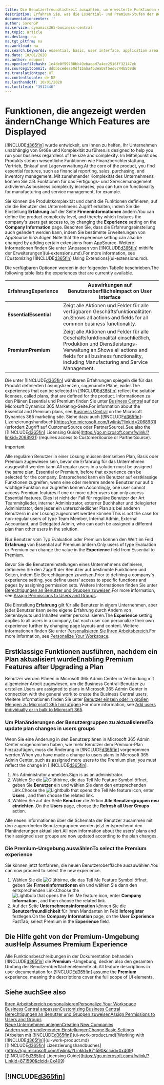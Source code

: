 ```yaml
---
title: Die Benutzerfreundlichkeit auswählen, um erweiterte Funktionen ein- oder auszublenden| Microsoft Docs
description: Erfahren Sie, was die Essential- und Premium-Stufen der Benutzerfreundlichkeit für die Benutzerschnittstelle, Anwendungsbereiche und Ihr Unternehmen bedeutet.
documentationcenter: ''
author: SorenGP
ms.service: dynamics365-business-central
ms.topic: article
ms.devlang: na
ms.tgt_pltfrm: na
ms.workload: na
ms.search.keywords: essential, basic, user interface, application area, experience
ms.date: 10/01/2020
ms.author: edupont
ms.openlocfilehash: 1e4de0f59788bb49ebaead7a4ee2516ff32147eb
ms.sourcegitcommit: ddbb5cede750df1baba4b3eab8fbed6744b5b9d6
ms.translationtype: HT
ms.contentlocale: de-DE
ms.lasthandoff: 10/01/2020
ms.locfileid: "3912446"
---
```

# <a name="change-which-features-are-displayed"></a><span data-ttu-id="406c5-103">Funktionen, die angezeigt werden ändern</span><span class="sxs-lookup"><span data-stu-id="406c5-103">Change Which Features are Displayed</span></span>
[!INCLUDE[d365fin](includes/d365fin_md.md)] <span data-ttu-id="406c5-104">wurde entwickelt, um Ihnen zu helfen, Ihr Unternehmen unabhängig von Größe und Komplexität zu führen.</span><span class="sxs-lookup"><span data-stu-id="406c5-104">is designed to help you run your business regardless of the size and complexity.</span></span> <span data-ttu-id="406c5-105">Im Mittelpunkt des Produkts stehen wesentliche Funktionen wie Finanzberichterstattung, Vertrieb, Einkauf und Lagerverwaltung.</span><span class="sxs-lookup"><span data-stu-id="406c5-105">At the core of the product, you find essential features, such as financial reporting, sales, purchasing, and inventory management.</span></span> <span data-ttu-id="406c5-106">Mit zunehmender Komplexität des Unternehmens können Sie z.B. Funktionen für das Fertigungs- und Servicemanagement aktivieren.</span><span class="sxs-lookup"><span data-stu-id="406c5-106">As business complexity increases, you can turn on functionality for manufacturing and service management, for example.</span></span>

<span data-ttu-id="406c5-107">Sie können die Produktkomplexität und damit die Funktionen definieren, auf die die Benutzer des Unternehmens Zugriff erhalten, indem Sie die Einstellung **Erfahrung** auf der Seite **Firmeninformationen** ändern.</span><span class="sxs-lookup"><span data-stu-id="406c5-107">You can define the product complexity level, and thereby which features the company's users get access to, by changing the **Experience** setting on the **Company Information** page.</span></span> <span data-ttu-id="406c5-108">Beachten Sie, dass die Erfahrungseinstellung auch geändert werden kann, indem Sie bestimmte Erweiterungen von AppSource hinzufügen.</span><span class="sxs-lookup"><span data-stu-id="406c5-108">Note that the experience setting can also be changed by adding certain extensions from AppSource.</span></span> <span data-ttu-id="406c5-109">Weitere Informationen finden Sie unter [Anpassen von [!INCLUDE[d365fin](includes/d365fin_md.md)] mithilfe der Erweiterungen](ui-extensions.md).</span><span class="sxs-lookup"><span data-stu-id="406c5-109">For more information, see [Customizing [!INCLUDE[d365fin](includes/d365fin_md.md)] Using Extensions](ui-extensions.md).</span></span>

<span data-ttu-id="406c5-110">Die verfügbaren Optionen werden in der folgenden Tabelle beschrieben.</span><span class="sxs-lookup"><span data-stu-id="406c5-110">The following table lists the experiences that are currently available.</span></span>

| <span data-ttu-id="406c5-111">Erfahrung</span><span class="sxs-lookup"><span data-stu-id="406c5-111">Experience</span></span> | <span data-ttu-id="406c5-112">Auswirkungen auf Benutzeroberfläche</span><span class="sxs-lookup"><span data-stu-id="406c5-112">Impact on User Interface</span></span> |
| --- | --- |
| <span data-ttu-id="406c5-113">**Essential**</span><span class="sxs-lookup"><span data-stu-id="406c5-113">**Essential**</span></span> |<span data-ttu-id="406c5-114">Zeigt alle Aktionen und Felder für alle verfügbaren Geschäftsfunktionalitäten an.</span><span class="sxs-lookup"><span data-stu-id="406c5-114">Shows all actions and fields for all common business functionality.</span></span>|
| <span data-ttu-id="406c5-115">**Premium**</span><span class="sxs-lookup"><span data-stu-id="406c5-115">**Premium**</span></span> |<span data-ttu-id="406c5-116">Zeigt alle Aktionen und Felder für alle Geschäftsfunktionalität einschließlich, Produktion und Dienstleistungs-Verwaltung an.</span><span class="sxs-lookup"><span data-stu-id="406c5-116">Shows all actions and fields for all business functionality, including Manufacturing and Service Management.</span></span>|

<span data-ttu-id="406c5-117">Die unter [!INCLUDE[d365fin](includes/d365fin_md.md)] wählbaren Erfahrungen spiegeln die für das Produkt definierten Lösungslizenzen, sogenannte Pläne, wider.</span><span class="sxs-lookup"><span data-stu-id="406c5-117">The experiences that can be selected in [!INCLUDE[d365fin](includes/d365fin_md.md)] reflect the solution licenses, called plans, that are defined for the product.</span></span> <span data-ttu-id="406c5-118">Informationen zu den Plänen Essential und Premium finden Sie unter [Business Central](https://go.microsoft.com/fwlink/?linkid=870242) auf der Microsoft Dynamics 365 Marketing-Seite.</span><span class="sxs-lookup"><span data-stu-id="406c5-118">For information about the Essential and Premium plans, see [Business Central](https://go.microsoft.com/fwlink/?linkid=870242) on the Microsoft Dynamics 365 marketing site.</span></span> <span data-ttu-id="406c5-119">Siehe dazu auch [[!INCLUDE[d365fin](includes/d365fin_md.md)]-Lizenzierungshandbuch](https://go.microsoft.com/fwlink/?linkid=2068931) (erfordert Zugriff auf CustomerSource oder PartnerSource).</span><span class="sxs-lookup"><span data-stu-id="406c5-119">See also the [[!INCLUDE[d365fin](includes/d365fin_md.md)] Licensing Guide](https://go.microsoft.com/fwlink/?linkid=2068931) (requires access to CustomerSource or PartnerSource).</span></span>

> [!IMPORTANT]  
> <span data-ttu-id="406c5-120">Alle regulären Benutzer in einer Lösung müssen demselben Plan, Basis oder Premium zugewiesen sein, bevor die Erfahrung für das Unternehmen ausgewählt werden kann.</span><span class="sxs-lookup"><span data-stu-id="406c5-120">All regular users in a solution must be assigned the same plan, Essential or Premium, before that experience can be selected for the company.</span></span> <span data-ttu-id="406c5-121">Entsprechend kann ein Benutzer auf erstklassige Funktionen zugreifen, wenn eine oder mehrere andere Benutzer nur auf b wichtige Funktion nur zugreifen können.</span><span class="sxs-lookup"><span data-stu-id="406c5-121">Accordingly, one user cannot access Premium features if one or more other users can only access Essential features.</span></span> <span data-ttu-id="406c5-122">Dies ist nicht der Fall für reguläre Benutzer der Art Teammitglieder, interner Administrator, externer Buchhalter und delegierter Administrator, dem jeder ein unterschiedlicher Plan als bei anderen Benutzern in der Lösung zugeordnet werden können.</span><span class="sxs-lookup"><span data-stu-id="406c5-122">This is not the case for non-regular users of type Team Member, Internal Admin, External Accountant, and Delegated Admin, who can each be assigned a different plan than other users in the solution.</span></span><br /><br /> <span data-ttu-id="406c5-123">Nur Benutzer vom Typ Evaluation oder Premium können den Wert im Feld **Erfahrung** von Essential auf Premium ändern.</span><span class="sxs-lookup"><span data-stu-id="406c5-123">Only users of type Evaluation or Premium can change the value in the **Experience** field from Essential to Premium.</span></span>

<span data-ttu-id="406c5-124">Bevor Sie die Benutzereinstellungen eines Unternehmens definieren, definieren Sie den Zugriff der Benutzer auf bestimmte Funktionen und Seiten, indem Sie Berechtigungen zuweisen.</span><span class="sxs-lookup"><span data-stu-id="406c5-124">Prior to defining a company's experience setting, you define users' access to specific functions and pages by assigning permission sets.</span></span> <span data-ttu-id="406c5-125">Weitere Informationen finden Sie unter [Berechtigungen an Benutzer und Gruppen zuweisen](ui-define-granular-permissions.md).</span><span class="sxs-lookup"><span data-stu-id="406c5-125">For more information, see [Assign Permissions to Users and Groups](ui-define-granular-permissions.md).</span></span>

<span data-ttu-id="406c5-126">Die Einstellung **Erfahrung** gilt für alle Benutzer in einem Unternehmen, aber jeder Benutzer kann seine eigene Erfahrung durch Ändern von Seitenlayouts und Inhalten weiter personalisieren.</span><span class="sxs-lookup"><span data-stu-id="406c5-126">The **Experience** setting applies to all users in a company, but each user can personalize their own experience further by changing page layouts and content.</span></span> <span data-ttu-id="406c5-127">Weitere Informationen finden Sie unter [Personalisieren Sie Ihren Arbeitsbereich](ui-personalization-user.md).</span><span class="sxs-lookup"><span data-stu-id="406c5-127">For more information, see [Personalize Your Workspace](ui-personalization-user.md).</span></span>

## <a name="enabling-premium-features-after-upgrading-a-plan"></a><span data-ttu-id="406c5-128">Erstklassige Funktionen ausführen, nachdem ein Plan aktualisiert wurde</span><span class="sxs-lookup"><span data-stu-id="406c5-128">Enabling Premium Features after Upgrading a Plan</span></span>
<span data-ttu-id="406c5-129">Benutzer werden Plänen in Microsoft 365 Admin Center in Verbindung mit allgemeiner Arbeit zugewiesen, um die Business Central-Benutzer zu erstellen.</span><span class="sxs-lookup"><span data-stu-id="406c5-129">Users are assigned to plans in Microsoft 365 Admin Center in connection with the general work to create the Business Central users.</span></span> <span data-ttu-id="406c5-130">Weitere Informationen finden Sie unter [Benutzer einzeln oder in großen Mengen zu Microsoft 365 hinzufügen](https://support.office.com/article/Add-users-to-Office-365-for-business-435ccec3-09dd-4587-9ebd-2f3cad6bc2bc).</span><span class="sxs-lookup"><span data-stu-id="406c5-130">For more information, see [Add users individually or in bulk to Microsoft 365](https://support.office.com/article/Add-users-to-Office-365-for-business-435ccec3-09dd-4587-9ebd-2f3cad6bc2bc).</span></span>

### <a name="to-update-plan-changes-in-users-groups"></a><span data-ttu-id="406c5-131">Um Planänderungen der Benutzergruppen zu aktualisieren</span><span class="sxs-lookup"><span data-stu-id="406c5-131">To update plan changes in users groups</span></span>
<span data-ttu-id="406c5-132">Wenn Sie eine Änderung in den Benutzerplänen in Microsoft 365 Admin Center vorgenommen haben, wie mehr Benutzer dem Premium-Plan hinzuzufügen, muss die Änderung in [!INCLUDE[d365fin](includes/d365fin_md.md)] vorgenommen werden.</span><span class="sxs-lookup"><span data-stu-id="406c5-132">When you have made a change to users plans in Microsoft 365 Admin Center, such as assigned more users to the Premium plan, you must reflect the change in [!INCLUDE[d365fin](includes/d365fin_md.md)].</span></span>

1. <span data-ttu-id="406c5-133">Als Administrator anmelden.</span><span class="sxs-lookup"><span data-stu-id="406c5-133">Sign is as an administrator.</span></span>
2. <span data-ttu-id="406c5-134">Wählen Sie die ![Glühbirne, die das Tell Me Feature](media/ui-search/search_small.png "Was möchten Sie tun?") Symbol öffnet, geben Sie **Benutzer** ein und wählen Sie dann den entsprechenden Link.</span><span class="sxs-lookup"><span data-stu-id="406c5-134">Choose the ![Lightbulb that opens the Tell Me feature](media/ui-search/search_small.png "Tell me what you want to do") icon, enter **Users** , and then choose the related link.</span></span>
3. <span data-ttu-id="406c5-135">Wählen Sie auf der Seite **Benutzer** die Aktion **Alle Benutzergruppen neu einrichten** .</span><span class="sxs-lookup"><span data-stu-id="406c5-135">On the **Users** page, choose the **Refresh all User Groups** action.</span></span>

<span data-ttu-id="406c5-136">Alle neuen Informationen über die Schemata der Benutzer zusammen mit den zugeordneten Benutzergruppen werden jetzt entsprechend den Planänderungen aktualisiert.</span><span class="sxs-lookup"><span data-stu-id="406c5-136">All new information about the users’ plans and their assigned user groups are now updated according to the plan changes.</span></span>

### <a name="to-select-the-premium-experience"></a><span data-ttu-id="406c5-137">Die Premium-Umgebung auswählen</span><span class="sxs-lookup"><span data-stu-id="406c5-137">To select the Premium experience</span></span>
<span data-ttu-id="406c5-138">Sie können jetzt fortfahren, die neuen Benutzeroberfläche auszuwählen.</span><span class="sxs-lookup"><span data-stu-id="406c5-138">You can now proceed to select the new experience.</span></span>
1. <span data-ttu-id="406c5-139">Wählen Sie die ![Glühbirne, die das Tell Me Feature](media/ui-search/search_small.png "Was möchten Sie tun?") Symbol öffnet, geben Sie **Firmeninformationen** ein und wählen Sie dann den entsprechenden Link.</span><span class="sxs-lookup"><span data-stu-id="406c5-139">Choose the ![Lightbulb that opens the Tell Me feature](media/ui-search/search_small.png "Tell me what you want to do") icon, enter **Company Information** , and then choose the related link.</span></span>
2. <span data-ttu-id="406c5-140">Auf der Seite **Unternehmensinformation** können Sie die **Benutzerfreundlichkeit** für Ihren Mandanten im Feld **Inforegister** festlegen.</span><span class="sxs-lookup"><span data-stu-id="406c5-140">On the **Company Information** page, on the **User Experience** FastTab, select Premium  in the **Experience** field.</span></span>

## <a name="help-assumes-premium-experience"></a><span data-ttu-id="406c5-141">Die Hilfe geht von der Premium-Umgebung aus</span><span class="sxs-lookup"><span data-stu-id="406c5-141">Help Assumes Premium Experience</span></span>
<span data-ttu-id="406c5-142">Alle Funktionsbeschreibungen in der Dokumentation behandeln [!INCLUDE[d365fin](includes/d365fin_md.md)] die **Premium** -Umgebung, decken also den gesamten Umfang der Benutzeroberflächenelemente ab.</span><span class="sxs-lookup"><span data-stu-id="406c5-142">All feature descriptions in user documentation for [!INCLUDE[d365fin](includes/d365fin_md.md)] assume the **Premium** experience, meaning the descriptions cover the full scope of UI elements.</span></span>

## <a name="see-also"></a><span data-ttu-id="406c5-143">Siehe auch</span><span class="sxs-lookup"><span data-stu-id="406c5-143">See also</span></span>
[<span data-ttu-id="406c5-144">Ihren Arbeitsbereich personalisieren</span><span class="sxs-lookup"><span data-stu-id="406c5-144">Personalize Your Workspace</span></span>](ui-personalization-user.md)  
[<span data-ttu-id="406c5-145">Business Central anpassen</span><span class="sxs-lookup"><span data-stu-id="406c5-145">Customizing Business Central</span></span>](ui-customizing-overview.md)  
[<span data-ttu-id="406c5-146">Berechtigungen an Benutzer und Gruppen zuweisen</span><span class="sxs-lookup"><span data-stu-id="406c5-146">Assign Permissions to Users and Groups</span></span>](ui-define-granular-permissions.md)  
[<span data-ttu-id="406c5-147">Neue Unternehmen anlegen</span><span class="sxs-lookup"><span data-stu-id="406c5-147">Creating New Companies</span></span>](about-new-company.md)  
[<span data-ttu-id="406c5-148">Ändern von grundlegenden Einstellungen</span><span class="sxs-lookup"><span data-stu-id="406c5-148">Change Basic Settings</span></span>](ui-change-basic-settings.md)  
<span data-ttu-id="406c5-149">[Arbeiten mit [!INCLUDE[d365fin](includes/d365fin_md.md)]](ui-work-product.md)</span><span class="sxs-lookup"><span data-stu-id="406c5-149">[Working with [!INCLUDE[d365fin](includes/d365fin_md.md)]](ui-work-product.md)</span></span>  
<span data-ttu-id="406c5-150">[[!INCLUDE[d365fin](includes/d365fin_md.md)] Lizenzierungshandbuches](https://go.microsoft.com/fwlink/?LinkId=871590&clcid=0x409)</span><span class="sxs-lookup"><span data-stu-id="406c5-150">[[!INCLUDE[d365fin](includes/d365fin_md.md)] Licensing Guide](https://go.microsoft.com/fwlink/?LinkId=871590&clcid=0x409)</span></span>

## [!INCLUDE[d365fin](includes/free_trial_md.md)]  
